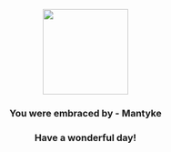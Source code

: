 <p align="center">
    <img src="https://raw.githubusercontent.com/PokeAPI/sprites/master/sprites/pokemon/458.png" width="150" height="150">
</p>
<h3 align="center">You were embraced by - <b>Mantyke</b></h3>
<h3 align="center">Have a wonderful day!</h3>
